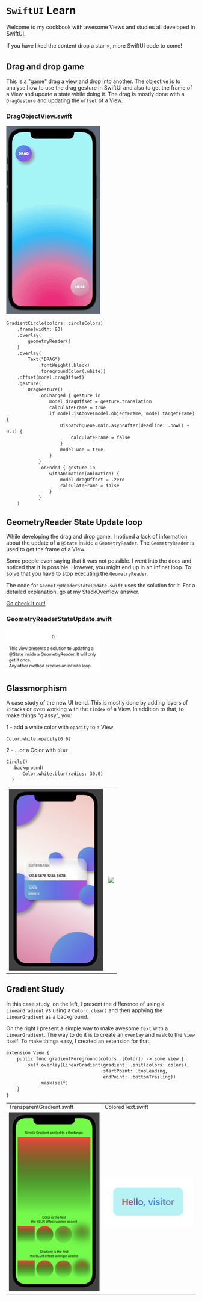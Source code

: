 # `SwiftUI` Learn
Welcome to my cookbook with awesome Views and studies all developed in SwiftUI.

If you have liked the content drop a star ⭐️, more SwiftUI code to come!

## Drag and drop game
This is a "game" drag a view and drop into another. The objective is to analyse how to use the drag gesture in SwiftUI and also to get the frame of a View and update a state while doing it.
The drag is mostly done with a `DragGesture` and updating the `offset` of a View.

### DragObjectView.swift
<img src="https://github.com/renefx/swiftui_learn/blob/main/images/DragDropGame.gif" width="250">

```
GradientCircle(colors: circleColors)
    .frame(width: 80)
    .overlay(
        geometryReader()
    )
    .overlay(
        Text("DRAG")
            .fontWeight(.black)
            .foregroundColor(.white))
    .offset(model.dragOffset)
    .gesture(
        DragGesture()
            .onChanged { gesture in
                model.dragOffset = gesture.translation
                calculateFrame = true
                if model.isAbove(model.objectFrame, model.targetFrame) {
                    DispatchQueue.main.asyncAfter(deadline: .now() + 0.1) {
                        calculateFrame = false
                    }
                    model.won = true
                }
            }
            .onEnded { gesture in
                withAnimation(animation) {
                    model.dragOffset = .zero
                    calculateFrame = false
                }
            }
    )
```

## GeometryReader State Update loop

While developing the drag and drop game, I noticed a lack of information about the update of a `@State` inside a `GeometryReader`.
The `GeometryReader` is used to get the frame of a View.

Some people even saying that it was not possible. I went into the docs and noticed that it is possible. However, you might end up in an infinet loop.
To solve that you have to stop executing the `GeometryReader`.

The code for `GeometryReaderStateUpdate.swift` uses the solution for it.
For a detailed explanation, go at my StackOverflow answer.

[Go check it out!](https://stackoverflow.com/questions/61027327/set-state-var-inside-geometryreader/67855586#67855586)

### GeometryReaderStateUpdate.swift
<img src="https://github.com/renefx/swiftui_learn/blob/main/images/GeometryReader.png" width="250">

## Glassmorphism

A case study of the new UI trend. 
This is mostly done by adding layers of `ZStacks` or even working with the `zindex` of a View. 
In addition to that, to make things "glassy", you:

1 - add a white color with `opacity` to a View 
```
Color.white.opacity(0.6)
```

2 - ...or a Color with `blur`.
```
Circle()
  .background(
      Color.white.blur(radius: 30.0)
  )
```


<table>
<tr>
<td> 

<img src="https://github.com/renefx/swiftui_learn/blob/main/images/GlassmorphismII.png" width="250">

</td>
<td>

<img src="https://github.com/renefx/swiftui_learn/blob/main/images/Glassmorphism.gif" width="250">

</td>
</tr>
</table>


## Gradient Study

In this case study, on the left, I present the difference of using a `LinearGradient` vs using a `Color(.clear)` and then applying the `LinearGradient` as a background.

On the right I present a simple way to make awesome `Text` with a `LinearGradient`. 
The way to do it is to create an `overlay` and `mask` to the `View` itself. 
To make things easy, I created an extension for that.

```
extension View {
    public func gradientForeground(colors: [Color]) -> some View {
        self.overlay(LinearGradient(gradient: .init(colors: colors),
                                    startPoint: .topLeading,
                                    endPoint: .bottomTrailing))
            .mask(self)
    }
}
```

<table>
<tr>
<td> 
TransparentGradient.swift
</td> 
<td> 
ColoredText.swift
</td> 
</tr>
<tr>
<td> 

<img src="https://github.com/renefx/swiftui_learn/blob/main/images/GradientStudy.png" width="250">

</td>
<td>

<img src="https://github.com/renefx/swiftui_learn/blob/main/images/GradientStudyII.png" width="250">

</td>
</tr>
</table>
